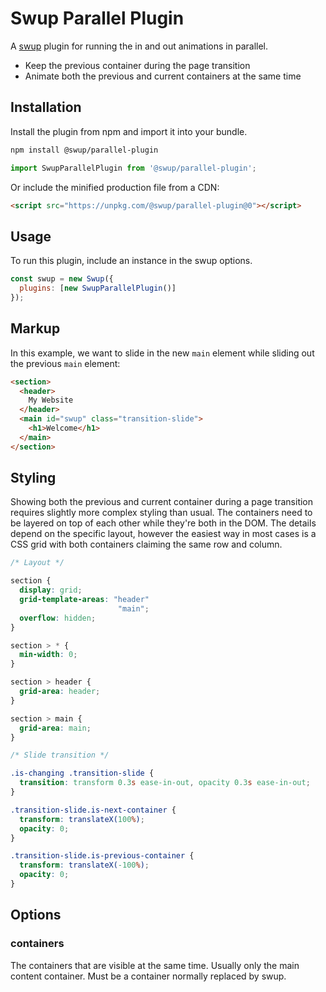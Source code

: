 # Swup Parallel Plugin

A [swup](https://swup.js.org) plugin for running the in and out animations in parallel.

- Keep the previous container during the page transition
- Animate both the previous and current containers at the same time

## Installation

Install the plugin from npm and import it into your bundle.

```bash
npm install @swup/parallel-plugin
```

```js
import SwupParallelPlugin from '@swup/parallel-plugin';
```

Or include the minified production file from a CDN:

```html
<script src="https://unpkg.com/@swup/parallel-plugin@0"></script>
```

## Usage

To run this plugin, include an instance in the swup options.

```javascript
const swup = new Swup({
  plugins: [new SwupParallelPlugin()]
});
```

## Markup

In this example, we want to slide in the new `main` element while sliding out the previous `main`
element:

```html
<section>
  <header>
    My Website
  </header>
  <main id="swup" class="transition-slide">
    <h1>Welcome</h1>
  </main>
</section>
```

## Styling

Showing both the previous and current container during a page transition requires slightly more
complex styling than usual. The containers need to be layered on top of each other while they're
both in the DOM. The details depend on the specific layout, however the easiest way in most cases
is a CSS grid with both containers claiming the same row and column.

```css
/* Layout */

section {
  display: grid;
  grid-template-areas: "header"
                        "main";
  overflow: hidden;
}

section > * {
  min-width: 0;
}

section > header {
  grid-area: header;
}

section > main {
  grid-area: main;
}

/* Slide transition */

.is-changing .transition-slide {
  transition: transform 0.3s ease-in-out, opacity 0.3s ease-in-out;
}

.transition-slide.is-next-container {
  transform: translateX(100%);
  opacity: 0;
}

.transition-slide.is-previous-container {
  transform: translateX(-100%);
  opacity: 0;
}
```

## Options

### containers

The containers that are visible at the same time. Usually only the main content container. Must be
a container normally replaced by swup.
